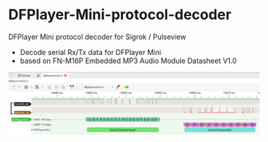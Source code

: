 # DFPlayer-Mini-protocol-decoder
DFPlayer Mini protocol decoder for Sigrok / Pulseview
- Decode serial Rx/Tx data for DFPlayer Mini
- based on FN-M16P Embedded MP3 Audio Module Datasheet V1.0

![example](./example.png)
